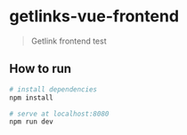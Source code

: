 # getlinks-vue-frontend

> Getlink frontend test

## How to run

``` bash
# install dependencies
npm install

# serve at localhost:8080
npm run dev


```
